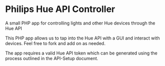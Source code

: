 # Philips Hue API Controller
A small PHP app for controlling lights and other Hue devices through the Hue API

This PHP app allows us to tap into the Hue API with a GUI and interact with devices. Feel free to fork and add on as needed.

The app requires a valid Hue API token which can be generated using the process outlined in the API-Setup document.
